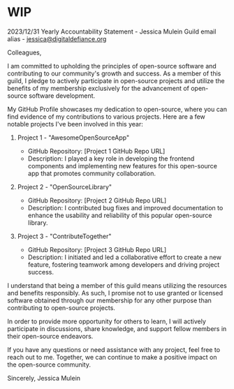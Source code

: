 # WIP

2023/12/31
Yearly Accountability Statement - Jessica Mulein
Guild email alias - jessica@digitaldefiance.org

Colleagues,

I am committed to upholding the principles of open-source software and contributing to our community's growth and success. As a member of this guild, I pledge to actively participate in open-source projects and utilize the benefits of my membership exclusively for the advancement of open-source software development.

My GitHub Profile showcases my dedication to open-source, where you can find evidence of my contributions to various projects. Here are a few notable projects I've been involved in this year:

1. Project 1 - "AwesomeOpenSourceApp"
   - GitHub Repository: [Project 1 GitHub Repo URL]
   - Description: I played a key role in developing the frontend components and implementing new features for this open-source app that promotes community collaboration.

2. Project 2 - "OpenSourceLibrary"
   - GitHub Repository: [Project 2 GitHub Repo URL]
   - Description: I contributed bug fixes and improved documentation to enhance the usability and reliability of this popular open-source library.

3. Project 3 - "ContributeTogether"
   - GitHub Repository: [Project 3 GitHub Repo URL]
   - Description: I initiated and led a collaborative effort to create a new feature, fostering teamwork among developers and driving project success.

I understand that being a member of this guild means utilizing the resources and benefits responsibly. As such, I promise not to use granted or licensed software obtained through our membership for any other purpose than contributing to open-source projects.

In order to provide more opportunity for others to learn, I will actively participate in discussions, share knowledge, and support fellow members in their open-source endeavors.

If you have any questions or need assistance with any project, feel free to reach out to me. Together, we can continue to make a positive impact on the open-source community.

Sincerely,
Jessica Mulein